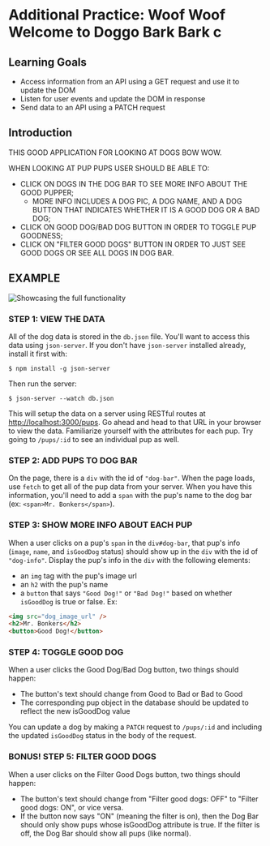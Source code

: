 # Additional Practice: Woof Woof Welcome to Doggo Bark Bark c

## Learning Goals

- Access information from an API using a GET request and use it to update the
  DOM
- Listen for user events and update the DOM in response
- Send data to an API using a PATCH request

## Introduction

THIS GOOD APPLICATION FOR LOOKING AT DOGS BOW WOW.

WHEN LOOKING AT PUP PUPS USER SHOULD BE ABLE TO:

- CLICK ON DOGS IN THE DOG BAR TO SEE MORE INFO ABOUT THE GOOD PUPPER;
  - MORE INFO INCLUDES A DOG PIC, A DOG NAME, AND A DOG BUTTON THAT INDICATES
    WHETHER IT IS A GOOD DOG OR A BAD DOG;
- CLICK ON GOOD DOG/BAD DOG BUTTON IN ORDER TO TOGGLE PUP GOODNESS;
- CLICK ON "FILTER GOOD DOGS" BUTTON IN ORDER TO JUST SEE GOOD DOGS OR SEE
  ALL DOGS IN DOG BAR.

## EXAMPLE

![Showcasing the full functionality](https://curriculum-content.s3.amazonaws.com/phase-1/woof-woof-js-practice/woof-woof-demo.gif)

### STEP 1: VIEW THE DATA

All of the dog data is stored in the `db.json` file. You'll want to access this
data using `json-server`. If you don't have `json-server` installed already,
install it first with:

```console
$ npm install -g json-server
```

Then run the server:

```console
$ json-server --watch db.json
```

This will setup the data on a server using RESTful routes at
[http://localhost:3000/pups](http://localhost:3000/pups). Go ahead and head to
that URL in your browser to view the data. Familiarize yourself with the
attributes for each pup. Try going to `/pups/:id` to see an individual pup as
well.

### STEP 2: ADD PUPS TO DOG BAR

On the page, there is a `div` with the id of `"dog-bar"`. When the page loads,
use `fetch` to get all of the pup data from your server. When you have this
information, you'll need to add a `span` with the pup's name to the dog bar (ex:
`<span>Mr. Bonkers</span>`).

### STEP 3: SHOW MORE INFO ABOUT EACH PUP

When a user clicks on a pup's `span` in the `div#dog-bar`, that pup's info
(`image`, `name`, and `isGoodDog` status) should show up in the `div` with the
id of `"dog-info"`. Display the pup's info in the `div` with the following
elements:

- an `img` tag with the pup's image url
- an `h2` with the pup's name
- a `button` that says `"Good Dog!"` or `"Bad Dog!"` based on whether
  `isGoodDog` is true or false. Ex:

```html
<img src="dog_image_url" />
<h2>Mr. Bonkers</h2>
<button>Good Dog!</button>
```

### STEP 4: TOGGLE GOOD DOG

When a user clicks the Good Dog/Bad Dog button, two things should happen:

- The button's text should change from Good to Bad or Bad to Good
- The corresponding pup object in the database should be updated to reflect the
  new isGoodDog value

You can update a dog by making a `PATCH` request to `/pups/:id` and including
the updated `isGoodDog` status in the body of the request.

### BONUS! STEP 5: FILTER GOOD DOGS

When a user clicks on the Filter Good Dogs button, two things should happen:

- The button's text should change from "Filter good dogs: OFF" to "Filter good
  dogs: ON", or vice versa.
- If the button now says "ON" (meaning the filter is on), then the Dog Bar
  should only show pups whose isGoodDog attribute is true. If the filter is off,
  the Dog Bar should show all pups (like normal).
